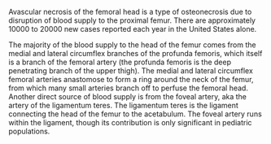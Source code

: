 Avascular necrosis of the femoral head is a type of osteonecrosis due to disruption of blood supply to the proximal femur. There are approximately 10000 to 20000 new cases reported each year in the United States alone.

The majority of the blood supply to the head of the femur comes from the medial and lateral circumflex branches of the profunda femoris, which itself is a branch of the femoral artery (the profunda femoris is the deep penetrating branch of the upper thigh). The medial and lateral circumflex femoral arteries anastomose to form a ring around the neck of the femur, from which many small arteries branch off to perfuse the femoral head. Another direct source of blood supply is from the foveal artery, aka the artery of the ligamentum teres. The ligamentum teres is the ligament connecting the head of the femur to the acetabulum. The foveal artery runs within the ligament, though its contribution is only significant in pediatric populations.